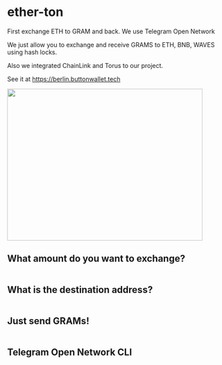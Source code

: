 # ether-ton
First exchange ETH to GRAM and back. We use Telegram Open Network 

We just allow you to exchange and receive GRAMS to ETH, BNB, WAVES using hash locks.

Also we integrated ChainLink and Torus to our project.

See it at https://berlin.buttonwallet.tech

<img src="https://github.com/button-tech/gram-eth/blob/master/docs/torus.gif?raw=true" alt="" data-canonical-src="https://github.com/button-tech/gram-eth/blob/master/docs/torus.gif?raw=true" width="450" height="350" />

## What amount do you want to exchange?
<img src="https://github.com/button-tech/gram-eth/blob/master/img/amount.jpg" alt="" data-canonical-src="https://github.com/button-tech/gram-eth/blob/master/img/amount.jpg" />

## What is the destination address?
<img src="https://github.com/button-tech/gram-eth/blob/master/img/swap.jpg" alt="" data-canonical-src="https://github.com/button-tech/gram-eth/blob/master/img/swap.jpg" />

## Just send GRAMs!
<img src="https://github.com/button-tech/gram-eth/blob/master/img/done.jpg" alt="" data-canonical-src="https://github.com/button-tech/gram-eth/blob/master/img/done.jpg" />

## Telegram Open Network CLI
<img src="https://github.com/button-tech/gram-eth/blob/master/img/cli.jpg" alt="" data-canonical-src="https://github.com/button-tech/gram-eth/blob/master/img/cli.jpg" />
